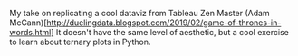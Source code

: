 My take on replicating a cool dataviz from Tableau Zen Master (Adam McCann)[http://duelingdata.blogspot.com/2019/02/game-of-thrones-in-words.html]
It doesn't have the same level of aesthetic, but a cool exercise to learn about
ternary plots in Python.
